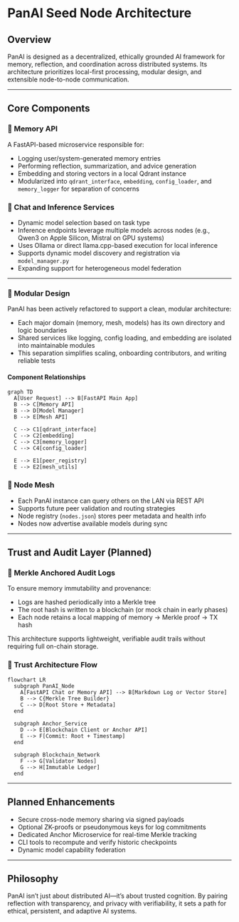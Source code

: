  # PanAI Seed Node Architecture
 
 ## Overview
 
 PanAI is designed as a decentralized, ethically grounded AI framework for memory, reflection, and coordination across distributed systems. Its architecture prioritizes local-first processing, modular design, and extensible node-to-node communication.
 
 ---
 
 ## Core Components
 
### 🧠 Memory API
A FastAPI-based microservice responsible for:
- Logging user/system-generated memory entries
- Performing reflection, summarization, and advice generation
- Embedding and storing vectors in a local Qdrant instance
- Modularized into `qdrant_interface`, `embedding`, `config_loader`, and `memory_logger` for separation of concerns
 
### 🔄 Chat and Inference Services
- Dynamic model selection based on task type
- Inference endpoints leverage multiple models across nodes (e.g., Qwen3 on Apple Silicon, Mistral on GPU systems)
- Uses Ollama or direct llama.cpp-based execution for local inference
- Supports dynamic model discovery and registration via `model_manager.py`
- Expanding support for heterogeneous model federation
---

### 🧩 Modular Design

PanAI has been actively refactored to support a clean, modular architecture:
- Each major domain (memory, mesh, models) has its own directory and logic boundaries
- Shared services like logging, config loading, and embedding are isolated into maintainable modules
- This separation simplifies scaling, onboarding contributors, and writing reliable tests

#### Component Relationships

```mermaid
graph TD
  A[User Request] --> B[FastAPI Main App]
  B --> C[Memory API]
  B --> D[Model Manager]
  B --> E[Mesh API]

  C --> C1[qdrant_interface]
  C --> C2[embedding]
  C --> C3[memory_logger]
  C --> C4[config_loader]

  E --> E1[peer_registry]
  E --> E2[mesh_utils]
```
 
 ### 🔗 Node Mesh
 - Each PanAI instance can query others on the LAN via REST API
 - Supports future peer validation and routing strategies
 - Node registry (`nodes.json`) stores peer metadata and health info
 - Nodes now advertise available models during sync
 
 ---
 
 ## Trust and Audit Layer (Planned)
 
 ### 🧾 Merkle Anchored Audit Logs
 
 To ensure memory immutability and provenance:
 - Logs are hashed periodically into a Merkle tree
 - The root hash is written to a blockchain (or mock chain in early phases)
 - Each node retains a local mapping of memory → Merkle proof → TX hash
 
 This architecture supports lightweight, verifiable audit trails without requiring full on-chain storage.
 
 ### 🧱 Trust Architecture Flow
 
 ```mermaid
 flowchart LR
   subgraph PanAI_Node
     A[FastAPI Chat or Memory API] --> B[Markdown Log or Vector Store]
     B --> C{Merkle Tree Builder}
     C --> D[Root Store + Metadata]
   end
 
   subgraph Anchor_Service
     D --> E[Blockchain Client or Anchor API]
     E --> F[Commit: Root + Timestamp]
   end
 
   subgraph Blockchain_Network
     F --> G[Validator Nodes]
     G --> H[Immutable Ledger]
   end
 ```
 
 ---
 
 ## Planned Enhancements
 
 - Secure cross-node memory sharing via signed payloads
 - Optional ZK-proofs or pseudonymous keys for log commitments
 - Dedicated Anchor Microservice for real-time Merkle tracking
 - CLI tools to recompute and verify historic checkpoints
 - Dynamic model capability federation
 
 ---
 
 ## Philosophy
 
 PanAI isn’t just about distributed AI—it’s about trusted cognition. By pairing reflection with transparency, and privacy with verifiability, it sets a path for ethical, persistent, and adaptive AI systems.